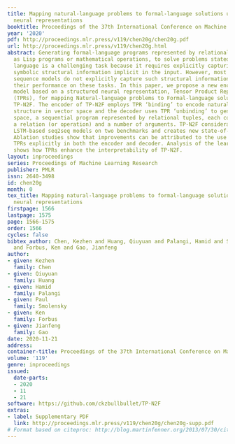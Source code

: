 ```yaml
---
title: Mapping natural-language problems to formal-language solutions using structured
  neural representations
booktitle: Proceedings of the 37th International Conference on Machine Learning
year: '2020'
pdf: http://proceedings.mlr.press/v119/chen20g/chen20g.pdf
url: http://proceedings.mlr.press/v119/chen20g.html
abstract: Generating formal-language programs represented by relational tuples, such
  as Lisp programs or mathematical operations, to solve problems stated in natural
  language is a challenging task because it requires explicitly capturing discrete
  symbolic structural information implicit in the input. However, most general neural
  sequence models do not explicitly capture such structural information, limiting
  their performance on these tasks. In this paper, we propose a new encoder-decoder
  model based on a structured neural representation, Tensor Product Representations
  (TPRs), for mapping Natural-language problems to Formal-language solutions, called
  TP-N2F. The encoder of TP-N2F employs TPR ‘binding’ to encode natural-language symbolic
  structure in vector space and the decoder uses TPR ‘unbinding’ to generate, in symbolic
  space, a sequential program represented by relational tuples, each consisting of
  a relation (or operation) and a number of arguments. TP-N2F considerably outperforms
  LSTM-based seq2seq models on two benchmarks and creates new state-of-the-art results.
  Ablation studies show that improvements can be attributed to the use of structured
  TPRs explicitly in both the encoder and decoder. Analysis of the learned structures
  shows how TPRs enhance the interpretability of TP-N2F.
layout: inproceedings
series: Proceedings of Machine Learning Research
publisher: PMLR
issn: 2640-3498
id: chen20g
month: 0
tex_title: Mapping natural-language problems to formal-language solutions using structured
  neural representations
firstpage: 1566
lastpage: 1575
page: 1566-1575
order: 1566
cycles: false
bibtex_author: Chen, Kezhen and Huang, Qiuyuan and Palangi, Hamid and Smolensky, Paul
  and Forbus, Ken and Gao, Jianfeng
author:
- given: Kezhen
  family: Chen
- given: Qiuyuan
  family: Huang
- given: Hamid
  family: Palangi
- given: Paul
  family: Smolensky
- given: Ken
  family: Forbus
- given: Jianfeng
  family: Gao
date: 2020-11-21
address: 
container-title: Proceedings of the 37th International Conference on Machine Learning
volume: '119'
genre: inproceedings
issued:
  date-parts:
  - 2020
  - 11
  - 21
software: https://github.com/ckzbullbullet/TP-N2F
extras:
- label: Supplementary PDF
  link: http://proceedings.mlr.press/v119/chen20g/chen20g-supp.pdf
# Format based on citeproc: http://blog.martinfenner.org/2013/07/30/citeproc-yaml-for-bibliographies/
---
```

